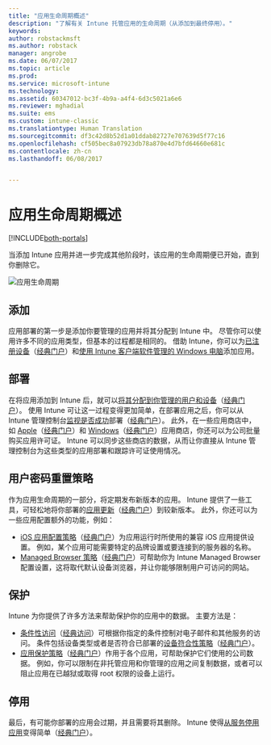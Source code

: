 ```yaml
---
title: "应用生命周期概述"
description: "了解有关 Intune 托管应用的生命周期（从添加到最终停用）。"
keywords: 
author: robstackmsft
ms.author: robstack
manager: angrobe
ms.date: 06/07/2017
ms.topic: article
ms.prod: 
ms.service: microsoft-intune
ms.technology: 
ms.assetid: 60347012-bc3f-4b9a-a4f4-6d3c5021a6e6
ms.reviewer: mghadial
ms.suite: ems
ms.custom: intune-classic
ms.translationtype: Human Translation
ms.sourcegitcommit: df3c42d8b52d1a01ddab82727e707639d5f77c16
ms.openlocfilehash: cf505bec8a07923db78a870e4d7bfd64660e681c
ms.contentlocale: zh-cn
ms.lasthandoff: 06/08/2017


---
```


# <a name="overview-of-the-app-lifecycle"></a>应用生命周期概述

[!INCLUDE[both-portals](./includes/note-for-both-portals.md)]

当添加 Intune 应用并进一步完成其他阶段时，该应用的生命周期便已开始，直到你删除它。

![应用生命周期](./media/app-lifecycle.png "Intune 应用生命周期")

## <a name="add"></a>添加

应用部署的第一步是添加你要管理的应用并将其分配到 Intune 中。 尽管你可以使用许多不同的应用类型，但基本的过程都是相同的。 借助 Intune，你可以为[已注册设备](apps-add.md)（[经典门户](/intune-classic/deploy-use/add-apps-for-mobile-devices-in-microsoft-intune)）和[使用 Intune 客户端软件管理的 Windows 电脑](/intune-classic/deploy-use/add-apps-for-windows-pcs-in-microsoft-intune)添加应用。

## <a name="deploy"></a>部署

在将应用添加到 Intune 后，就可以[将其分配到你管理的用户和设备](apps-deploy.md)（[经典门户](/intune-classic/deploy-use/deploy-apps)）。 使用 Intune 可让这一过程变得更加简单，在部署应用之后，你可以从 Intune 管理控制台[监视是否成功](apps-monitor.md)部署（[经典门户](/intune-classic/deploy-use/monitor-apps-in-microsoft-intune)）。 此外，在一些应用商店中，如 [Apple](vpp-apps-ios.md)（[经典门户](/intune-classic/deploy-use/manage-ios-apps-you-purchased-through-a-volume-purchase-program-with-microsoft-intune)）和 [Windows](windows-store-for-business.md)（[经典门户](/intune-classic/deploy-use/manage-apps-you-purchased-from-the-windows-store-for-business-with-microsoft-intune)）应用商店，你还可以为公司批量购买应用许可证。 Intune 可以同步这些商店的数据，从而让你直接从 Intune 管理控制台为这些类型的应用部署和跟踪许可证使用情况。

## <a name="configure"></a>用户密码重置策略

作为应用生命周期的一部分，将定期发布新版本的应用。 Intune 提供了一些工具，可轻松地将你部署的[应用更新](apps-add.md)（[经典门户](/intune-classic/deploy-use/update-apps-using-microsoft-intune)）到较新版本。 此外，你还可以为一些应用配置额外的功能，例如：
- [iOS 应用配置策略](app-configuration-policies-use-ios.md)（[经典门户](/intune-classic/deploy-use/configure-ios-apps-with-mobile-app-configuration-policies-in-microsoft-intune)）为应用运行时所使用的兼容 iOS 应用提供设置。 例如，某个应用可能需要特定的品牌设置或要连接到的服务器的名称。
- [Managed Browser 策略](app-configuration-managed-browser.md)（[经典门户](/intune-classic/deploy-use/manage-internet-access-using-managed-browser-policies)）可帮助你为 Intune Managed Browser 配置设置，这将取代默认设备浏览器，并让你能够限制用户可访问的网站。

## <a name="protect"></a>保护

Intune 为你提供了许多方法来帮助保护你的应用中的数据。 主要方法是：
- [条件性访问](conditional-access.md)（[经典访问](/intune-classic/deploy-use/restrict-access-to-email-and-o365-services-with-microsoft-intune)）可根据你指定的条件控制对电子邮件和其他服务的访问。 条件包括设备类型或者是否符合已部署的[设备符合性策略](device-compliance.md)（[经典门户](/intune-classic/deploy-use/introduction-to-device-compliance-policies-in-microsoft-intune)）。
- [应用保护策略](app-protection-policy.md)（[经典门户](/intune-classic/deploy-use/protect-app-data-using-mobile-app-management-policies-with-microsoft-intune)）作用于各个应用，可帮助保护它们使用的公司数据。 例如，你可以限制在非托管应用和你管理的应用之间复制数据，或者可以阻止应用在已越狱或取得 root 权限的设备上运行。

## <a name="retire"></a>停用

最后，有可能你部署的应用会过期，并且需要将其删除。 Intune 使得[从服务停用应用](device-management.md)变得简单（[经典门户](/intune-classic/deploy-use/retire-apps-using-microsoft-intune)）。


